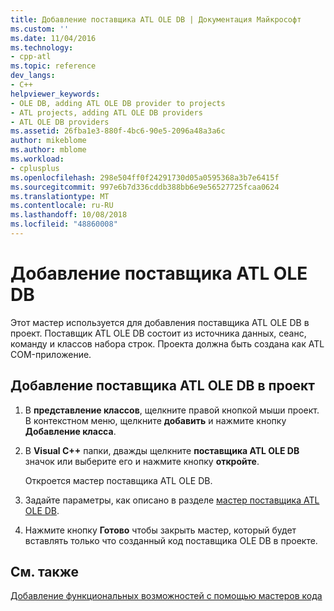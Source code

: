 ```yaml
---
title: Добавление поставщика ATL OLE DB | Документация Майкрософт
ms.custom: ''
ms.date: 11/04/2016
ms.technology:
- cpp-atl
ms.topic: reference
dev_langs:
- C++
helpviewer_keywords:
- OLE DB, adding ATL OLE DB provider to projects
- ATL projects, adding ATL OLE DB providers
- ATL OLE DB providers
ms.assetid: 26fba1e3-880f-4bc6-90e5-2096a48a3a6c
author: mikeblome
ms.author: mblome
ms.workload:
- cplusplus
ms.openlocfilehash: 298e504ff0f24291730d05a0595368a3b7e6415f
ms.sourcegitcommit: 997e6b7d336cddb388bb6e9e56527725fcaa0624
ms.translationtype: MT
ms.contentlocale: ru-RU
ms.lasthandoff: 10/08/2018
ms.locfileid: "48860008"
---
```

# <a name="adding-an-atl-ole-db-provider"></a>Добавление поставщика ATL OLE DB

Этот мастер используется для добавления поставщика ATL OLE DB в проект. Поставщик ATL OLE DB состоит из источника данных, сеанс, команду и классов набора строк. Проекта должна быть создана как ATL COM-приложение.

## <a name="to-add-an-atl-ole-db-provider-to-your-project"></a>Добавление поставщика ATL OLE DB в проект

1. В **представление классов**, щелкните правой кнопкой мыши проект. В контекстном меню, щелкните **добавить** и нажмите кнопку **Добавление класса**.

1. В **Visual C++** папки, дважды щелкните **поставщика ATL OLE DB** значок или выберите его и нажмите кнопку **откройте**.

   Откроется мастер поставщика ATL OLE DB.

1. Задайте параметры, как описано в разделе [мастер поставщика ATL OLE DB](../../atl/reference/atl-ole-db-provider-wizard.md).

1. Нажмите кнопку **Готово** чтобы закрыть мастер, который будет вставлять только что созданный код поставщика OLE DB в проекте.

## <a name="see-also"></a>См. также

[Добавление функциональных возможностей с помощью мастеров кода](../../ide/adding-functionality-with-code-wizards-cpp.md)
